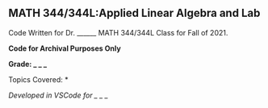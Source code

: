 ## MATH 344/344L:Applied Linear Algebra and Lab
Code Written for Dr. ______ MATH 344/344L Class for Fall of 2021.

**Code for Archival Purposes Only**

**Grade: _ _ _**

Topics Covered: 
* 



*Developed in VSCode for _ _ _*
